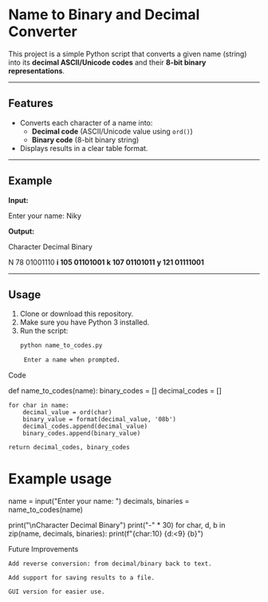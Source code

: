 # Name to Binary and Decimal Converter

This project is a simple Python script that converts a given name (string) into its **decimal ASCII/Unicode codes** and their **8-bit binary representations**.

---

## Features
- Converts each character of a name into:
  - **Decimal code** (ASCII/Unicode value using `ord()`)
  - **Binary code** (8-bit binary string)
- Displays results in a clear table format.

---

## Example

**Input:**

Enter your name: Niky


**Output:**

Character Decimal Binary

N 78 01001110
**i 105 01101001**
**k 107 01101011**
**y 121 01111001**


---

## Usage

1. Clone or download this repository.
2. Make sure you have Python 3 installed.
3. Run the script:
   ```bash
   python name_to_codes.py

    Enter a name when prompted.

Code

def name_to_codes(name):
    binary_codes = []
    decimal_codes = []

    for char in name:
        decimal_value = ord(char)             
        binary_value = format(decimal_value, '08b') 
        decimal_codes.append(decimal_value)
        binary_codes.append(binary_value)

    return decimal_codes, binary_codes


# Example usage
name = input("Enter your name: ")
decimals, binaries = name_to_codes(name)

print("\nCharacter  Decimal   Binary")
print("-" * 30)
for char, d, b in zip(name, decimals, binaries):
    print(f"{char:10} {d:<9} {b}")

Future Improvements

    Add reverse conversion: from decimal/binary back to text.

    Add support for saving results to a file.

    GUI version for easier use.
